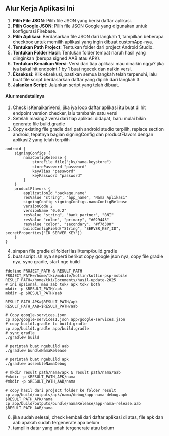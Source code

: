 
## Alur Kerja Aplikasi Ini

1. **Pilih File JSON**: Pilih file JSON yang berisi daftar aplikasi.
2. **Pilih Google JSON**: Pilih file JSON Google yang digunakan untuk konfigurasi Firebase.
3. **Pilih Aplikasi**: Berdasarkan file JSON dari langkah 1, tampilkan beberapa checkbox untuk memilih aplikasi yang ingin dibuat customApp-nya.
4. **Tentukan Path Project**: Tentukan folder dari project Android Studio.
5. **Tentukan Folder Hasil**: Tentukan folder tempat naruh hasil yang diinginkan (berupa signed AAB atau APK).
6. **Tentukan Kenaikan Versi**: Versi dari tiap aplikasi mau dinaikin ngga? jika iya bakal hit endpoint 1 by 1 buat ngecek dan naikin versi.
7. **Eksekusi**: Klik eksekusi, pastikan semua langkah telah terpenuhi, lalu buat file script berdasarkan daftar yang dipilih dari langkah 3.
8. **Jalankan Script**: Jalankan script yang telah dibuat.



#### Alur mendetailnya
1. Check isKenaikanVersi, jika iya loop daftar aplikasi itu buat di hit endpoint version checker, lalu tambahin satu versi
2. Setelah masing2 versi dari tiap aplikasi didapat, baru mulai bikin generate file build.gradle
3. Copy existing file gradle dari path android studio terpilih, replace section android, tepatnya bagian signingConfig dan productFlavors dengan aplikasi2 yang telah terpilih
```
android {
    signingConfigs {
        namaConfigRelease {
            storeFile file("jks/nama.keystore")
            storePassword "password"
            keyAlias "password"
            keyPassword "password"
        }
    }
    productFlavors {
        applicationId "package.name"
        resValue "string", "app_name", "Nama Aplikasi"
        signingConfig signingConfigs.namaConfigRelease
        versionCode 2
        versionName "0.0.2"
        resValue "string", "bank_partner", "BNI"
        resValue "color", "primary", "#029443"
        resValue "color", "secondary", "#f7d300"
        buildConfigField("String", "SERVER_KEY_ID", secretProperties['ID_SERVER_KEY'])
    }
}
```
4. simpan file gradle di folderHasil/temp/build.gradle
5. buat script .sh nya seperti berikut
    copy google json nya, copy file gradle nya, sync gradle, start nge build
```
#define PROJECT_PATH & RESULT_PATH
PROJECT_PATH=/home/tki/mobile/kotlin/kotlin-psp-mobile
RESULT_PATH=/home/tki/Documents/hasil-update-2025
# ini opsional, mau aab tok/ apk tok/ both
mkdir -p $RESULT_PATH/apk
mkdir -p $RESULT_PATH/aab

RESULT_PATH_APK=$RESULT_PATH/apk
RESULT_PATH_AAB=$RESULT_PATH/aab

# Copy google-services.json
cp app/google-services1.json app/google-services.json
# copy build1.gradle to build.gradle
cp app/build1.gradle app/build.gradle
# sync gradle
./gradlew build

# perintah buat ngebuild aab
./gradlew bundleNamaRelease

# perintah buat ngebuild apk
./gradlew assembleNamaDebug

# mkdir result path/nama/apk & result path/nama/aab
#mkdir -p $RESULT_PATH_APK/nama
#mkdir -p $RESULT_PATH_AAB/nama

# copy hasil dari project folder ke folder result
cp app/build/outputs/apk/nama/debug/app-nama-debug.apk $RESULT_PATH_APK/nama
cp app/build/outputs/bundle/namaRelease/app-nama-release.aab $RESULT_PATH_AAB/nama

```
6. jika sudah selesai, check kembali dari daftar aplikasi di atas, file apk dan aab apakah sudah tergenerate apa belum
7. tampilin datar yang udah tergenerate atau belum
